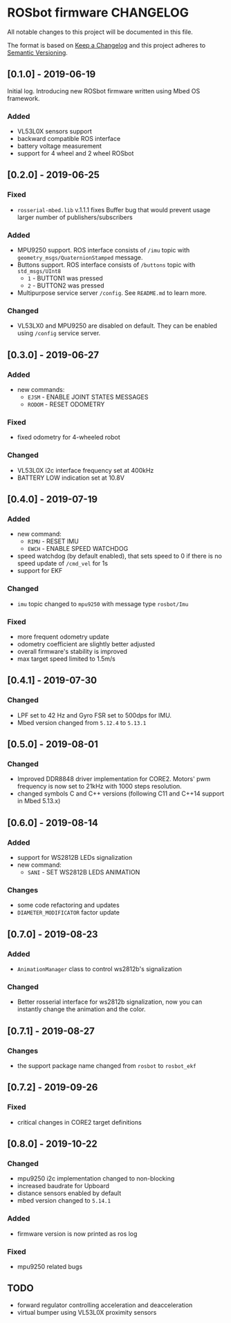 # ROSbot firmware CHANGELOG

All notable changes to this project will be documented in this file.

The format is based on [Keep a Changelog](http://keepachangelog.com/) and this project adheres to [Semantic Versioning](http://semver.org/).

## [0.1.0] - 2019-06-19

Initial log. Introducing new ROSbot firmware written using Mbed OS framework.

### Added 
  - VL53L0X sensors support
  - backward compatible ROS interface
  - battery voltage measurement
  - support for 4 wheel and 2 wheel ROSbot

## [0.2.0] - 2019-06-25

### Fixed
  - `rosserial-mbed.lib` v.1.1.1 fixes Buffer bug that would prevent usage larger number of publishers/subscribers

### Added
  - MPU9250 support. ROS interface consists of `/imu` topic with `geometry_msgs/QuaternionStamped` message.
  - Buttons support. ROS interface consists of `/buttons` topic with `std_msgs/UInt8`
    - `1` - BUTTON1 was pressed
    - `2` - BUTTON2 was pressed
  - Multipurpose service server `/config`. See `README.md` to learn more.

### Changed
  - VL53LX0 and MPU9250 are disabled on default. They can be enabled using `/config` service server.

## [0.3.0] - 2019-06-27

### Added
 - new commands:
   * `EJSM` - ENABLE JOINT STATES MESSAGES
   * `RODOM` - RESET ODOMETRY

### Fixed
 - fixed odometry for 4-wheeled robot
  
### Changed
- VL53L0X i2c interface frequency set at 400kHz
- BATTERY LOW indication set at 10.8V

## [0.4.0] - 2019-07-19

### Added
  - new command:
    * `RIMU` - RESET IMU
    * `EWCH` - ENABLE SPEED WATCHDOG 
  - speed watchdog (by default enabled), that sets speed to 0 if there is no speed update of `/cmd_vel` for 1s
  - support for EKF

### Changed
  - `imu` topic changed to `mpu9250` with message type `rosbot/Imu`

### Fixed
  - more frequent odometry update
  - odometry coefficient are slightly better adjusted
  - overall firmware's stability is improved
  - max target speed limited to 1.5m/s

## [0.4.1] - 2019-07-30

### Changed
- LPF set to 42 Hz and Gyro FSR set to 500dps for IMU.
- Mbed version changed from `5.12.4` to `5.13.1`

## [0.5.0] - 2019-08-01

### Changed
  - Improved DDR8848 driver implementation for CORE2. Motors' pwm frequency is now set to 21kHz with 1000 steps resolution. 
  - changed symbols C and C++ versions (following C11 and C++14 support in Mbed 5.13.x)

## [0.6.0] - 2019-08-14

### Added
  - support for WS2812B LEDs signalization
  - new command:
    * `SANI` - SET WS2812B LEDS ANIMATION

### Changes
  - some code refactoring and updates
  - `DIAMETER_MODIFICATOR` factor update 

## [0.7.0] - 2019-08-23

### Added 
  - `AnimationManager` class to control ws2812b's signalization

### Changed
  - Better rosserial interface for ws2812b signalization, now you can instantly change the animation and the color. 

## [0.7.1] - 2019-08-27

### Changes
- the support package name changed from `rosbot` to `rosbot_ekf`

## [0.7.2] - 2019-09-26

### Fixed
  - critical changes in CORE2 target definitions

## [0.8.0] - 2019-10-22

### Changed
  - mpu9250 i2c implementation changed to non-blocking
  - increased baudrate for Upboard
  - distance sensors enabled by default
  - mbed version changed to `5.14.1`

### Added  
  - firmware version is now printed as ros log

### Fixed
  - mpu9250 related bugs

## TODO
  - forward regulator controlling acceleration and deacceleration
  - virtual bumper using VL53L0X proximity sensors